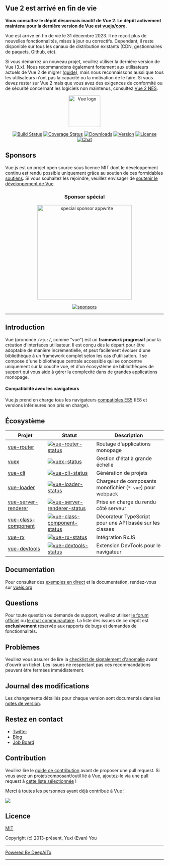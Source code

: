 ## Vue 2 est arrivé en fin de vie

**Vous consultez le dépôt désormais inactif de Vue 2. Le dépôt activement maintenu pour la dernière version de Vue est [vuejs/core](https://github.com/vuejs/core).**

Vue est arrivé en fin de vie le 31 décembre 2023. Il ne reçoit plus de nouvelles fonctionnalités, mises à jour ou correctifs. Cependant, il reste disponible sur tous les canaux de distribution existants (CDN, gestionnaires de paquets, Github, etc).

Si vous démarrez un nouveau projet, veuillez utiliser la dernière version de Vue (3.x). Nous recommandons également fortement aux utilisateurs actuels de Vue 2 de migrer ([guide](https://v3-migration.vuejs.org/)), mais nous reconnaissons aussi que tous les utilisateurs n'ont pas la capacité ou la motivation de le faire. Si vous devez rester sur Vue 2 mais que vous avez des exigences de conformité ou de sécurité concernant les logiciels non maintenus, consultez [Vue 2 NES](https://www.herodevs.com/support/nes-vue?utm_source=vuejs-github&utm_medium=vue2-readme).

<p align="center"><a href="https://vuejs.org" target="_blank" rel="noopener noreferrer"><img width="100" src="https://vuejs.org/images/logo.png" alt="Vue logo"></a></p>

<p align="center">
  <a href="https://circleci.com/gh/vuejs/vue/tree/dev"><img src="https://img.shields.io/circleci/project/github/vuejs/vue/dev.svg?sanitize=true" alt="Build Status"></a>
  <a href="https://codecov.io/github/vuejs/vue?branch=dev"><img src="https://img.shields.io/codecov/c/github/vuejs/vue/dev.svg?sanitize=true" alt="Coverage Status"></a>
  <a href="https://npmcharts.com/compare/vue?minimal=true"><img src="https://img.shields.io/npm/dm/vue.svg?sanitize=true" alt="Downloads"></a>
  <a href="https://www.npmjs.com/package/vue"><img src="https://img.shields.io/npm/v/vue.svg?sanitize=true" alt="Version"></a>
  <a href="https://www.npmjs.com/package/vue"><img src="https://img.shields.io/npm/l/vue.svg?sanitize=true" alt="License"></a>
  <a href="https://chat.vuejs.org/"><img src="https://img.shields.io/badge/chat-on%20discord-7289da.svg?sanitize=true" alt="Chat"></a>
</p>

## Sponsors

Vue.js est un projet open source sous licence MIT dont le développement continu est rendu possible uniquement grâce au soutien de ces formidables [soutiens](https://github.com/vuejs/core/blob/main/BACKERS.md). Si vous souhaitez les rejoindre, veuillez envisager de [soutenir le développement de Vue](https://vuejs.org/sponsor/).

<p align="center">
  <h3 align="center">Sponsor spécial</h3>
</p>

<p align="center">
  <a target="_blank" href="https://github.com/appwrite/appwrite">
  <img alt="special sponsor appwrite" src="https://sponsors.vuejs.org/images/appwrite.svg" width="300">
  </a>
</p>

<p align="center">
  <a target="_blank" href="https://vuejs.org/sponsor/">
    <img alt="sponsors" src="https://sponsors.vuejs.org/sponsors.svg?v3">
  </a>
</p>

---

## Introduction

Vue (prononcé `/vjuː/`, comme "vue") est un **framework progressif** pour la création d'interfaces utilisateur. Il est conçu dès le départ pour être adoptable de manière incrémentielle, et peut facilement évoluer d'une bibliothèque à un framework complet selon les cas d'utilisation. Il se compose d'une bibliothèque centrale accessible qui se concentre uniquement sur la couche vue, et d'un écosystème de bibliothèques de support qui vous aide à gérer la complexité dans de grandes applications monopage.

#### Compatibilité avec les navigateurs

Vue.js prend en charge tous les navigateurs [compatibles ES5](https://compat-table.github.io/compat-table/es5/) (IE8 et versions inférieures non pris en charge).

## Écosystème

| Projet                | Statut                                                       | Description                                             |
| --------------------- | ------------------------------------------------------------ | ------------------------------------------------------- |
| [vue-router]          | [![vue-router-status]][vue-router-package]                   | Routage d'applications monopage                         |
| [vuex]                | [![vuex-status]][vuex-package]                               | Gestion d'état à grande échelle                         |
| [vue-cli]             | [![vue-cli-status]][vue-cli-package]                         | Génération de projets                                   |
| [vue-loader]          | [![vue-loader-status]][vue-loader-package]                   | Chargeur de composants monofichier (`*.vue`) pour webpack |
| [vue-server-renderer] | [![vue-server-renderer-status]][vue-server-renderer-package] | Prise en charge du rendu côté serveur                   |
| [vue-class-component] | [![vue-class-component-status]][vue-class-component-package] | Décorateur TypeScript pour une API basée sur les classes |
| [vue-rx]              | [![vue-rx-status]][vue-rx-package]                           | Intégration RxJS                                        |
| [vue-devtools]        | [![vue-devtools-status]][vue-devtools-package]               | Extension DevTools pour le navigateur                   |

[vue-router]: https://github.com/vuejs/vue-router
[vuex]: https://github.com/vuejs/vuex
[vue-cli]: https://github.com/vuejs/vue-cli
[vue-loader]: https://github.com/vuejs/vue-loader
[vue-server-renderer]: https://github.com/vuejs/vue/tree/dev/packages/vue-server-renderer
[vue-class-component]: https://github.com/vuejs/vue-class-component
[vue-rx]: https://github.com/vuejs/vue-rx
[vue-devtools]: https://github.com/vuejs/vue-devtools
[vue-router-status]: https://img.shields.io/npm/v/vue-router.svg
[vuex-status]: https://img.shields.io/npm/v/vuex.svg
[vue-cli-status]: https://img.shields.io/npm/v/@vue/cli.svg
[vue-loader-status]: https://img.shields.io/npm/v/vue-loader.svg
[vue-server-renderer-status]: https://img.shields.io/npm/v/vue-server-renderer.svg
[vue-class-component-status]: https://img.shields.io/npm/v/vue-class-component.svg
[vue-rx-status]: https://img.shields.io/npm/v/vue-rx.svg
[vue-devtools-status]: https://img.shields.io/chrome-web-store/v/nhdogjmejiglipccpnnnanhbledajbpd.svg
[vue-router-package]: https://npmjs.com/package/vue-router
[vuex-package]: https://npmjs.com/package/vuex
[vue-cli-package]: https://npmjs.com/package/@vue/cli
[vue-loader-package]: https://npmjs.com/package/vue-loader
[vue-server-renderer-package]: https://npmjs.com/package/vue-server-renderer
[vue-class-component-package]: https://npmjs.com/package/vue-class-component
[vue-rx-package]: https://npmjs.com/package/vue-rx
[vue-devtools-package]: https://chrome.google.com/webstore/detail/vuejs-devtools/nhdogjmejiglipccpnnnanhbledajbpd

## Documentation

Pour consulter des [exemples en direct](https://v2.vuejs.org/v2/examples/) et la documentation, rendez-vous sur [vuejs.org](https://v2.vuejs.org).

## Questions

Pour toute question ou demande de support, veuillez utiliser [le forum officiel](https://forum.vuejs.org) ou [le chat communautaire](https://chat.vuejs.org/). La liste des issues de ce dépôt est **exclusivement** réservée aux rapports de bugs et demandes de fonctionnalités.

## Problèmes

Veuillez vous assurer de lire la [checklist de signalement d'anomalie](https://github.com/vuejs/vue/blob/dev/.github/CONTRIBUTING.md#issue-reporting-guidelines) avant d'ouvrir un ticket. Les issues ne respectant pas ces recommandations peuvent être fermées immédiatement.

## Journal des modifications

Les changements détaillés pour chaque version sont documentés dans les [notes de version](https://github.com/vuejs/vue/releases).

## Restez en contact

- [Twitter](https://twitter.com/vuejs)
- [Blog](https://medium.com/the-vue-point)
- [Job Board](https://vuejobs.com/?ref=vuejs)

## Contribution

Veuillez lire le [guide de contribution](https://github.com/vuejs/vue/blob/dev/.github/CONTRIBUTING.md) avant de proposer une pull request. Si vous avez un projet/composant/outil lié à Vue, ajoutez-le via une pull request à [cette liste sélectionnée](https://github.com/vuejs/awesome-vue) !

Merci à toutes les personnes ayant déjà contribué à Vue !

<a href="https://github.com/vuejs/vue/graphs/contributors"><img src="https://opencollective.com/vuejs/contributors.svg?width=890" /></a>

## Licence

[MIT](https://opensource.org/licenses/MIT)

Copyright (c) 2013-présent, Yuxi (Evan) You

---

[Powered By DeepAiTx](https://github.com/DeepAiTx)

---